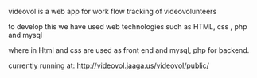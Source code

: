 
videovol is a web app for work flow tracking of videovolunteers

to develop this we have used web technologies such as HTML, css , php and mysql

where in Html and css are used as front end
and mysql, php for backend.

currently running at:
http://videovol.jaaga.us/videovol/public/
